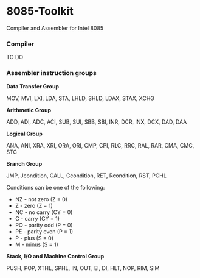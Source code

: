# 8085-Toolkit
Compiler and Assembler for Intel 8085

### Compiler

TO DO

### Assembler instruction groups

**Data Transfer Group**

MOV, MVI, LXI, LDA, STA, LHLD, SHLD, LDAX, STAX, XCHG

**Arithmetic Group**

ADD, ADI, ADC, ACI, SUB, SUI, SBB, SBI, INR, DCR, INX, DCX, DAD, DAA

**Logical Group**

ANA, ANI, XRA, XRI, ORA, ORI, CMP, CPI, RLC, RRC, RAL, RAR, CMA, CMC, STC

**Branch Group**

JMP, Jcondition, CALL, Ccondition, RET, Rcondition, RST, PCHL

Conditions can be one of the following:
- NZ - not zero (Z = 0)
- Z - zero (Z = 1)
- NC - no carry (CY = 0)
- C - carry (CY = 1)
- PO - parity odd (P = 0)
- PE - parity even (P = 1)
- P - plus (S = 0)
- M - minus (S = 1)

**Stack, I/O and Machine Control Group**

PUSH, POP, XTHL, SPHL, IN, OUT, EI, DI, HLT, NOP, RIM, SIM
